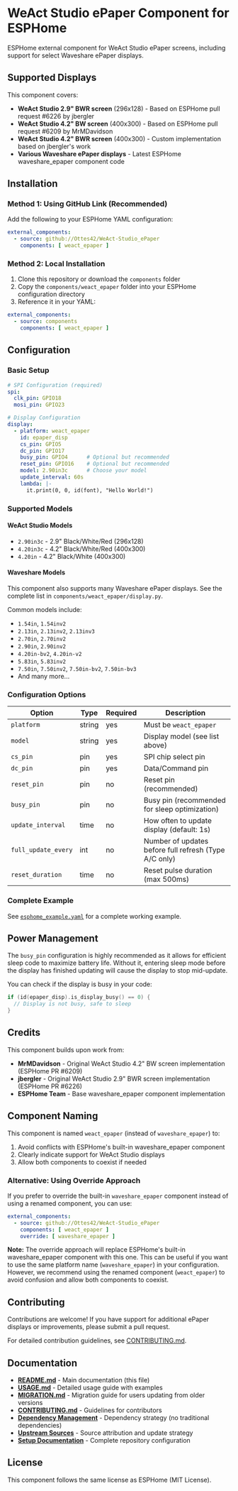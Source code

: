 # WeAct Studio ePaper Component for ESPHome

ESPHome external component for WeAct Studio ePaper screens, including support for select Waveshare ePaper displays.

## Supported Displays

This component covers:

- **WeAct Studio 2.9" BWR screen** (296x128) - Based on ESPHome pull request #6226 by jbergler
- **WeAct Studio 4.2" BW screen** (400x300) - Based on ESPHome pull request #6209 by MrMDavidson
- **WeAct Studio 4.2" BWR screen** (400x300) - Custom implementation based on jbergler's work
- **Various Waveshare ePaper displays** - Latest ESPHome waveshare_epaper component code

## Installation

### Method 1: Using GitHub Link (Recommended)

Add the following to your ESPHome YAML configuration:

```yaml
external_components:
  - source: github://Ottes42/WeAct-Studio_ePaper
    components: [ weact_epaper ]
```

### Method 2: Local Installation

1. Clone this repository or download the `components` folder
2. Copy the `components/weact_epaper` folder into your ESPHome configuration directory
3. Reference it in your YAML:

```yaml
external_components:
  - source: components
    components: [ weact_epaper ]
```

## Configuration

### Basic Setup

```yaml
# SPI Configuration (required)
spi:
  clk_pin: GPIO18
  mosi_pin: GPIO23

# Display Configuration
display:
  - platform: weact_epaper
    id: epaper_disp
    cs_pin: GPIO5
    dc_pin: GPIO17
    busy_pin: GPIO4      # Optional but recommended
    reset_pin: GPIO16    # Optional but recommended
    model: 2.90in3c      # Choose your model
    update_interval: 60s
    lambda: |-
      it.print(0, 0, id(font), "Hello World!")
```

### Supported Models

#### WeAct Studio Models
- `2.90in3c` - 2.9" Black/White/Red (296x128)
- `4.20in3c` - 4.2" Black/White/Red (400x300)
- `4.20in` - 4.2" Black/White (400x300)

#### Waveshare Models
This component also supports many Waveshare ePaper displays. See the complete list in `components/weact_epaper/display.py`.

Common models include:
- `1.54in`, `1.54inv2`
- `2.13in`, `2.13inv2`, `2.13inv3`
- `2.70in`, `2.70inv2`
- `2.90in`, `2.90inv2`
- `4.20in-bv2`, `4.20in-v2`
- `5.83in`, `5.83inv2`
- `7.50in`, `7.50inv2`, `7.50in-bv2`, `7.50in-bv3`
- And many more...

### Configuration Options

| Option | Type | Required | Description |
|--------|------|----------|-------------|
| `platform` | string | yes | Must be `weact_epaper` |
| `model` | string | yes | Display model (see list above) |
| `cs_pin` | pin | yes | SPI chip select pin |
| `dc_pin` | pin | yes | Data/Command pin |
| `reset_pin` | pin | no | Reset pin (recommended) |
| `busy_pin` | pin | no | Busy pin (recommended for sleep optimization) |
| `update_interval` | time | no | How often to update display (default: 1s) |
| `full_update_every` | int | no | Number of updates before full refresh (Type A/C only) |
| `reset_duration` | time | no | Reset pulse duration (max 500ms) |

### Complete Example

See [`esphome_example.yaml`](esphome_example.yaml) for a complete working example.

## Power Management

The `busy_pin` configuration is highly recommended as it allows for efficient sleep code to maximize battery life. Without it, entering sleep mode before the display has finished updating will cause the display to stop mid-update.

You can check if the display is busy in your code:
```cpp
if (id(epaper_disp).is_display_busy() == 0) {
  // Display is not busy, safe to sleep
}
```

## Credits

This component builds upon work from:
- **MrMDavidson** - Original WeAct Studio 4.2" BW screen implementation (ESPHome PR #6209)
- **jbergler** - Original WeAct Studio 2.9" BWR screen implementation (ESPHome PR #6226)
- **ESPHome Team** - Base waveshare_epaper component implementation

## Component Naming

This component is named `weact_epaper` (instead of `waveshare_epaper`) to:
1. Avoid conflicts with ESPHome's built-in waveshare_epaper component
2. Clearly indicate support for WeAct Studio displays
3. Allow both components to coexist if needed

### Alternative: Using Override Approach

If you prefer to override the built-in `waveshare_epaper` component instead of using a renamed component, you can use:

```yaml
external_components:
  - source: github://Ottes42/WeAct-Studio_ePaper
    components: [ weact_epaper ]
    override: [ waveshare_epaper ]
```

**Note:** The override approach will replace ESPHome's built-in waveshare_epaper component with this one. This can be useful if you want to use the same platform name (`waveshare_epaper`) in your configuration. However, we recommend using the renamed component (`weact_epaper`) to avoid confusion and allow both components to coexist.

## Contributing

Contributions are welcome! If you have support for additional ePaper displays or improvements, please submit a pull request.

For detailed contribution guidelines, see [CONTRIBUTING.md](CONTRIBUTING.md).

## Documentation

- **[README.md](README.md)** - Main documentation (this file)
- **[USAGE.md](USAGE.md)** - Detailed usage guide with examples
- **[MIGRATION.md](MIGRATION.md)** - Migration guide for users updating from older versions
- **[CONTRIBUTING.md](CONTRIBUTING.md)** - Guidelines for contributors
- **[Dependency Management](.github/DEPENDENCY_MANAGEMENT.md)** - Dependency strategy (no traditional dependencies)
- **[Upstream Sources](.github/UPSTREAM_AND_FORK.md)** - Source attribution and update strategy
- **[Setup Documentation](.github/SETUP.md)** - Complete repository configuration

## License

This component follows the same license as ESPHome (MIT License).
